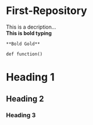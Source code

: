 # First-Repository
This is a decription...  
**This is bold typing**

```**Bold Gold**```

```
def function()
```

# Heading 1  
## Heading 2
### Heading 3
